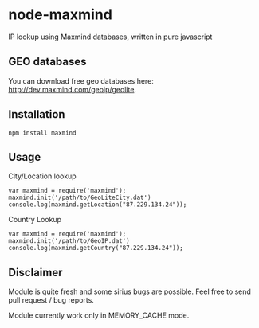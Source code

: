 
node-maxmind
========

IP lookup using Maxmind databases, written in pure javascript

## GEO databases

You can download free geo databases here: http://dev.maxmind.com/geoip/geolite.


## Installation

    npm install maxmind

## Usage

City/Location lookup

    var maxmind = require('maxmind');
    maxmind.init('/path/to/GeoLiteCity.dat')
    console.log(maxmind.getLocation("87.229.134.24"));

Country Lookup

    var maxmind = require('maxmind');
    maxmind.init('/path/to/GeoIP.dat')
    console.log(maxmind.getCountry("87.229.134.24"));

## Disclaimer

Module is quite fresh and some sirius bugs are possible. Feel free to
send pull request / bug reports.

Module currently work only in MEMORY_CACHE mode.